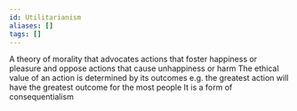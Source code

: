 ```yaml
---
id: Utilitarianism
aliases: []
tags: []
---
```


A theory of morality that advocates actions that foster happiness or pleasure and oppose actions
that cause unhappiness or harm
The ethical value of an action is determined by its outcomes e.g. the greatest action will have the
greatest outcome for the most people
It is a form of consequentialism
